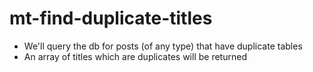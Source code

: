 # mt-find-duplicate-titles

- We'll query the db for posts (of any type) that have duplicate tables
- An array of titles which are duplicates will be returned